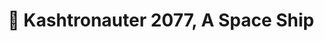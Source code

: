---
title: "🚀 Kashtronauter 2077, A Space Ship"
snippet: "A space ship built with HTML, CSS, and JS that literally jumps to hyperspace! ✨"
isDraft: false
image: {
    src: "/src/assets/project/kashtronauter/cover.png",
    alt: "Screenshots of Kashtronauter 2077",
}
category: "Astronomy"
isFeatured: true
tags: [HTML, CSS, JS, Tailwind, React]
liveUrl: "https://kashtronauter.pages.dev/"
repoUrl: "https://github.com/thekayshawn/kashtronauter"
releaseDate: "2023-08-10 10:00"
---